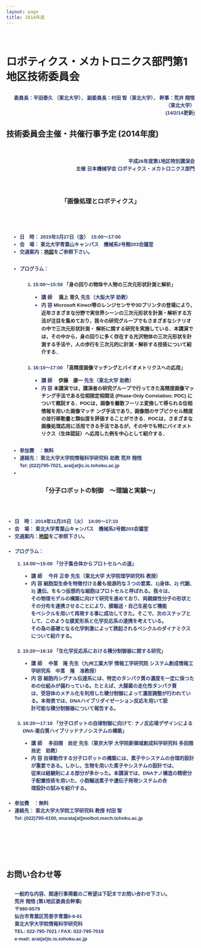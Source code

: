 ```yaml
---
layout: page
title: 2014年度
---
```

<h1><a name="TOC-1-"></a><br/>ロボティクス・メカトロニクス部門第1地区技術委員会</h1><h2><a name="TOC-14-2-14-"></a><div style="color:rgb(40,55,105);font-family:Lucida Grande,Lucida Sans Unicode,Arial,sans-serif;font-size:13px;letter-spacing:normal;line-height:20px;text-align:right">委員長：平田泰久 （東北大学）， 副委員長：<span style="font-size:12.7272720336914px">村田 智（東北大学）</span>， 幹事：荒井 翔悟（東北大学） <br/>(14/2/14更新)</div></h2><h2><a name="TOC-2014-"></a>技術委員会主催・共催行事予定 (2014年度)</h2><h2><a name="TOC-26-1-"></a><br style="color:rgb(40,55,105);font-family:Lucida Grande,Lucida Sans Unicode,Arial,sans-serif;font-size:13px;letter-spacing:normal;line-height:20px"/><div style="color:rgb(40,55,105);font-family:Lucida Grande,Lucida Sans Unicode,Arial,sans-serif;font-size:13px;letter-spacing:normal;line-height:20px"><a name="01"></a></div><div style="color:rgb(40,55,105);font-family:Lucida Grande,Lucida Sans Unicode,Arial,sans-serif;font-size:13px;letter-spacing:normal;line-height:20px;text-align:right">平成26年度第1地区特別講演会<br/>主催 日本機械学会 ロボティクス・メカトロニクス部門<br/></div><div style="color:rgb(40,55,105);font-family:Lucida Grande,Lucida Sans Unicode,Arial,sans-serif;font-size:13px;letter-spacing:normal;line-height:20px;text-align:right"><br/></div><div style="color:rgb(40,55,105);font-family:Lucida Grande,Lucida Sans Unicode,Arial,sans-serif;font-size:13px;letter-spacing:normal;line-height:20px;text-align:right"><br/></div></h2><h3 style="text-align:center"><a name="TOC--"></a>「画像処理とロボティクス」</h3><h2><a name="TOC-1"></a><div style="color:rgb(40,55,105);font-family:Lucida Grande,Lucida Sans Unicode,Arial,sans-serif;font-size:13px;letter-spacing:normal;line-height:20px;text-align:right"></div></h2><h2><a name="TOC-2015-3-27-15:00-17:00-2-203-15:00-15:50-Microsoft-Kinect-3D-16:10-17:00-Phase-Only-Correlation-POC-POC-POC-Tel:-022-795-7021-arai-at-ic.is.tohoku.ac.jp"></a><div style="letter-spacing:normal;text-align:right"><br style="text-align:left"/><ul style="text-align:left"><li style="color:rgb(40,55,105);font-family:Lucida Grande,Lucida Sans Unicode,Arial,sans-serif;font-size:13px;line-height:20px">日　時： 2015年3月27日（金）　15:00～17:00</li><li style="color:rgb(40,55,105);font-family:Lucida Grande,Lucida Sans Unicode,Arial,sans-serif;font-size:13px;line-height:20px">会　場： 東北大学青葉山キャンパス　機械系2号館203会議室</li><li style="color:rgb(40,55,105);font-family:Lucida Grande,Lucida Sans Unicode,Arial,sans-serif;font-size:13px;line-height:20px">交通案内：<a href="https://web.archive.org/web/20201027011204/http://www.eng.tohoku.ac.jp/map/?menu=campus&amp;area=a01&amp;build=03" rel="nofollow">地図</a>をご参照下さい。</li><br/><li style="color:rgb(40,55,105);font-family:Lucida Grande,Lucida Sans Unicode,Arial,sans-serif;font-size:13px;line-height:20px">プログラム：</li><ol><li style="color:rgb(40,55,105);font-family:Lucida Grande,Lucida Sans Unicode,Arial,sans-serif;font-size:13px;line-height:20px">15:00～15:50 「<span style="color:rgb(34,34,34);font-family:arial,sans-serif;font-size:small;line-height:normal">身の回りの物体や人物の三次元形状計測と解析</span>」</li><ul style="color:rgb(40,55,105);font-family:Lucida Grande,Lucida Sans Unicode,Arial,sans-serif;font-size:13px;line-height:20px"><li>講 師　 <span style="color:rgb(34,34,34);font-family:arial,sans-serif;font-size:small;line-height:normal">満上 育久</span>  先生（大阪大学 助教）</li><li>内 容    <span style="background-color:transparent"><span style="color:rgb(34,34,34);font-family:arial,sans-serif;font-size:small;line-height:normal">Microsoft Kinect等のレンジセンサや3Dプリンタの登場により，近年さまざま</span><span style="color:rgb(34,34,34);font-family:arial,sans-serif;font-size:small;line-height:normal">な分野で実世界シーンの三次元形状を計測・解析する方法が注目を集めており，</span><span style="color:rgb(34,34,34);font-family:arial,sans-serif;font-size:small;line-height:normal">我々の研究グループでもさまざまなシナリオの中で三次元形状計測・ </span></span><span style="color:rgb(34,34,34);font-family:arial,sans-serif;font-size:small;line-height:normal">解析に関</span><span style="color:rgb(34,34,34);font-family:arial,sans-serif;font-size:small;line-height:normal">する研究を実施している．本講演では，その中から，身の回りに多く存在する</span><span style="color:rgb(34,34,34);font-family:arial,sans-serif;font-size:small;line-height:normal">光沢物体の三次元形状を計測する手法や，人の歩行を三次元的に計測・解析す</span><span style="color:rgb(34,34,34);font-family:arial,sans-serif;font-size:small;line-height:normal">る技術について紹介する．</span></li></ul></ol><ol><li style="color:rgb(40,55,105);font-family:Lucida Grande,Lucida Sans Unicode,Arial,sans-serif;font-size:13px;line-height:20px">16:10～17:00 「<span style="color:rgb(34,34,34);font-family:arial,sans-serif;font-size:small;line-height:normal">高精度画像マッチングとバイオメトリクスへの応用</span>」</li><ul style="color:rgb(40,55,105);font-family:Lucida Grande,Lucida Sans Unicode,Arial,sans-serif;font-size:13px;line-height:20px"><li>講 師　 <span style="color:rgb(34,34,34);font-family:arial,sans-serif;font-size:small;line-height:normal">伊藤　康一</span>  先生（東北大学 助教）</li><li>内 容    <span style="color:rgb(34,34,34);font-family:arial,sans-serif;font-size:small;line-height:normal">本講演では，講演者の研究グループで行ってきた高精度画像マッチング手法である位相限定相関法 (Phase-Only Correlation; POC) について概説する．POCは，画像を離散フーリエ変換して得られる位相情報を用いた画像マッチ     </span><span style="color:rgb(34,34,34);font-family:arial,sans-serif;font-size:small;line-height:normal;background-color:transparent">ング手法であり，画像間のサブピクセル精度の並行移動量と類似度を評価することができる．POCは，さまざまな画像処理応用に活用できる手法であるが，その中でも特にバイオメトリクス（生体認証）へ応用した例を中心として紹介する．  </span></li></ul></ol><br/><li style="color:rgb(40,55,105);font-family:Lucida Grande,Lucida Sans Unicode,Arial,sans-serif;font-size:13px;line-height:20px">参加費　：無料</li><li style="color:rgb(40,55,105);font-family:Lucida Grande,Lucida Sans Unicode,Arial,sans-serif;font-size:13px;line-height:20px">連絡先： 東北大学大学院情報科学研究科 助教 荒井 翔悟<br/>Tel: (022)795-7021, arai[at]ic.is.tohoku.ac.jp</li><li style="color:rgb(40,55,105);font-family:Lucida Grande,Lucida Sans Unicode,Arial,sans-serif;font-size:13px;line-height:20px"></li></ul></div></h2><h3 style="text-align:center"><a name="TOC--1"></a>「分子ロボットの制御　～理論と実験〜」</h3><h2><a name="TOC-2014-11-25-14:00-17:10-2-203-14:00-15:00-1-2-3-15:20-16:10-DNA-16:20-17:10-:-DNA--DNA-Tel:-022-795-4100-murata-at-molbot.mech.tohoku.ac.jp"></a><div style="color:rgb(40,55,105);font-family:Lucida Grande,Lucida Sans Unicode,Arial,sans-serif;font-size:13px;letter-spacing:normal;line-height:20px;text-align:right"><br style="text-align:left"/><ul style="text-align:left"><li>日　時： 2014年11月25日（火）　14:00～17:10</li><li>会　場： 東北大学青葉山キャンパス　機械系2号館203会議室</li><li>交通案内：<a href="https://web.archive.org/web/20201027011204/http://www.eng.tohoku.ac.jp/map/?menu=campus&amp;area=a01&amp;build=15" rel="nofollow">地図</a>をご参照下さい。</li><br/><li>プログラム：</li><ol><li>14:00～15:00 「分子集合体からプロトセルへの道」</li><ul><li>講 師　 今井  正幸  先生（東北大学 大学院理学研究科 教授）</li><li>内 容    <span style="background-color:transparent">細胞型生命を特徴付ける最も根源的な３つの要素、1)身体、2) 代謝、3) 遺伝、をもつ仮想的な細胞はプロトセルと呼ばれる。我々は、<br/>           そ</span><span style="background-color:transparent">の物理モデルの構築に向けて研究を進めており、両親媒性分子の形状とその分布を連携させることにより、膜輸送・自己生産など機能 <br/>           をベシクルを用いて再現する事に成功してきた。そこで、次のステップとして、このような膜変形系と化学反応系の連携を考えている。<br/>           その為の基礎となる化学刺激によって誘起されるベシクルのダイナミクスについて紹介する。<br/><br/></span></li></ul><li>15:20～16:10 「生化学反応系における積分制御器に関する研究」</li><ul><li>講 師　 中茎　隆  先生（九州工業大学 情報工学研究院 システム創成情報工学研究系　中茎　隆　准教授）</li><li>内 容    細胞内シグナル伝達系には、特定のタンパク質の濃度を一定に保つための仕組みが備わっている。たとえば、大腸菌の走化性タンパク質<br/>           は、受容体のメチル化を利用した積分制御によって濃度調整が行われている。本発表では、DNAハイブリダイゼーション反応を用いて設<br/>           計可能な積分制御器について報告する。<br/><br/></li></ul><li>16:20～17:10 「分子ロボットの自律制御に向けて: ナノ反応場デザインによるDNA-蛋白質ハイブリッドナノシステムの構築」</li><ul><li>講 師　 多田隈　尚史  先生（東京大学 大学院新領域創成科学研究科 多田隈　尚史　助教）</li><li>内 容    <span style="background-color:transparent">自律動作する分子ロボットの構築には、素子やシステムの合理的設計が重要である。しかし、生物を用いた素子やシステムの設計では、<br/>            従来は経験則による部分が多かった。本講演では、DNAナノ構造の精密分子配置技術を用いた、小胞輸送素子や遺伝子発現システムの合<br/>            理設計の試みを紹介する。</span></li></ul></ol><br/><li>参加費　：無料</li><li>連絡先： 東北大学大学院工学研究科 教授 村田 智<br/>Tel: (022)795-4100, murata[at]molbot.mech.tohoku.ac.jp</li></ul></div><div style="color:rgb(40,55,105);font-family:Lucida Grande,Lucida Sans Unicode,Arial,sans-serif;font-size:13px;letter-spacing:normal;line-height:20px;text-align:right"><br/></div><div style="color:rgb(40,55,105);font-family:Lucida Grande,Lucida Sans Unicode,Arial,sans-serif;font-size:13px;letter-spacing:normal;line-height:20px;text-align:right"><br/></div><div style="color:rgb(40,55,105);font-family:Lucida Grande,Lucida Sans Unicode,Arial,sans-serif;font-size:13px;letter-spacing:normal;line-height:20px;text-align:right"><br/></div><div style="color:rgb(40,55,105);font-family:Lucida Grande,Lucida Sans Unicode,Arial,sans-serif;font-size:13px;letter-spacing:normal;line-height:20px;text-align:right"><br/></div></h2><h2><a name="TOC--2"></a>お問い合わせ等</h2><h2><a name="TOC-1-980-8579-6-6-01-TEL:-022-795-7021-FAX:-022-795-7018e-mail:-arai-at-ic.is.tohoku.ac.jp"></a><ul style="color:rgb(40,55,105);font-family:Lucida Grande,Lucida Sans Unicode,Arial,sans-serif;font-size:13px;letter-spacing:normal;line-height:20px">一般的な内容、関連行事掲載のご希望は下記までお問い合わせ下さい。 <br/><div>荒井 翔悟 (第1地区委員会幹事)<br/>〒980-8579<br/>仙台市青葉区荒巻字青葉6-6-01<br/>東北大学大学院情報科学研究科<br/>TEL: 022-795-7021 / FAX: 022-795-7018<br/>e-mail: arai(at)ic.is.tohoku.ac.jp</div><div><br/></div></ul></h2><ul style="font-size:13.3333330154419px"></ul></div>
           
